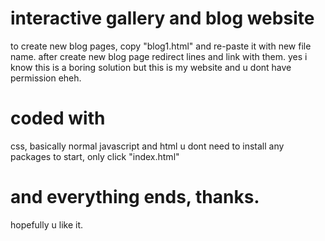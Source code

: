# interactive gallery and blog website
to create new blog pages, copy "blog1.html" and re-paste it with new file name.
after create new blog page redirect lines and link with them.
yes i know this is a boring solution but this is my website and u dont have permission eheh.

# coded with
css, basically normal javascript and html
u dont need to install any packages to start, only click "index.html"

# and everything ends, thanks.
hopefully u like it.
